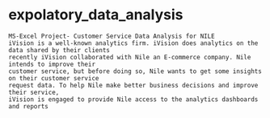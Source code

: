 # expolatory_data_analysis

	MS-Excel Project- Customer Service Data Analysis for NILE
	iVision is a well-known analytics firm. iVision does analytics on the data shared by their clients 
	recently iVision collaborated with Nile an E-commerce company. Nile intends to improve their 
	customer service, but before doing so, Nile wants to get some insights on their customer service 
	request data. To help Nile make better business decisions and improve their service,
	iVision is engaged to provide Nile access to the analytics dashboards and reports
